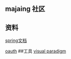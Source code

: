 ## majaing 社区

## 资料
[spring文档](https://spring.io/guides/gs/serving-web-content/)

[oauth](https://gitee.com/api/v5/oauth_doc#/)
##工具
[visual paradigm](https://www.visual-paradigm.com)